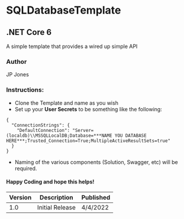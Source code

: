 # SQLDatabaseTemplate
## .NET Core 6 
A simple template that provides a wired up simple API

### Author
JP Jones
### Instructions:
- Clone the Template and name as you wish
- Set up your **User Secrets** to be something like the following:
```
{
  "ConnectionStrings": {
    "DefaultConnection": "Server=(localdb)\\MSSQLLocalDB;Database=***NAME YOU DATABASE HERE***;Trusted_Connection=True;MultipleActiveResultSets=true"
  }
}
```
 - Naming of the various components (Solution, Swagger, etc) will be required.  

#### Happy Coding and hope this helps!
|Version|Description|Published
|--|--|--|
|1.0|Initial Release| 4/4/2022